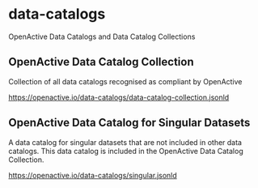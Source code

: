 # data-catalogs
OpenActive Data Catalogs and Data Catalog Collections

## OpenActive Data Catalog Collection
Collection of all data catalogs recognised as compliant by OpenActive

https://openactive.io/data-catalogs/data-catalog-collection.jsonld

## OpenActive Data Catalog for Singular Datasets
A data catalog for singular datasets that are not included in other data catalogs. This data catalog is included in the OpenActive Data Catalog Collection.

https://openactive.io/data-catalogs/singular.jsonld

